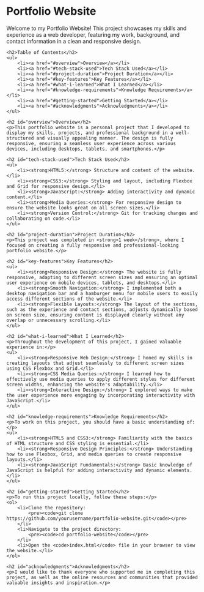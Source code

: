 <body>
    <h1>Portfolio Website</h1>
    <p>Welcome to my Portfolio Website! This project showcases my skills and experience as a web developer, featuring my work, background, and contact information in a clean and responsive design.</p>

    <h2>Table of Contents</h2>
    <ul>
        <li><a href="#overview">Overview</a></li>
        <li><a href="#tech-stack-used">Tech Stack Used</a></li>
        <li><a href="#project-duration">Project Duration</a></li>
        <li><a href="#key-features">Key Features</a></li>
        <li><a href="#what-i-learned">What I Learned</a></li>
        <li><a href="#knowledge-requirements">Knowledge Requirements</a></li>
        <li><a href="#getting-started">Getting Started</a></li>
        <li><a href="#acknowledgments">Acknowledgments</a></li>
    </ul>

    <h2 id="overview">Overview</h2>
    <p>This portfolio website is a personal project that I developed to display my skills, projects, and professional background in a well-structured and visually appealing manner. The design is fully responsive, ensuring a seamless user experience across various devices, including desktops, tablets, and smartphones.</p>

    <h2 id="tech-stack-used">Tech Stack Used</h2>
    <ul>
        <li><strong>HTML5:</strong> Structure and content of the website.</li>
        <li><strong>CSS3:</strong> Styling and layout, including Flexbox and Grid for responsive design.</li>
        <li><strong>JavaScript:</strong> Adding interactivity and dynamic content.</li>
        <li><strong>Media Queries:</strong> For responsive design to ensure the website looks great on all screen sizes.</li>
        <li><strong>Version Control:</strong> Git for tracking changes and collaborating on code.</li>
    </ul>

    <h2 id="project-duration">Project Duration</h2>
    <p>This project was completed in <strong>1 week</strong>, where I focused on creating a fully responsive and professional-looking portfolio website.</p>

    <h2 id="key-features">Key Features</h2>
    <ul>
        <li><strong>Responsive Design:</strong> The website is fully responsive, adapting to different screen sizes and ensuring an optimal user experience on mobile devices, tablets, and desktops.</li>
        <li><strong>Smooth Navigation:</strong> I implemented both a desktop navigation bar and a hamburger menu for mobile users to easily access different sections of the website.</li>
        <li><strong>Flexible Layouts:</strong> The layout of the sections, such as the experience and contact sections, adjusts dynamically based on screen size, ensuring content is displayed clearly without any overlap or unnecessary scrolling.</li>
    </ul>

    <h2 id="what-i-learned">What I Learned</h2>
    <p>Throughout the development of this project, I gained valuable experience in:</p>
    <ul>
        <li><strong>Responsive Web Design:</strong> I honed my skills in creating layouts that adjust seamlessly to different screen sizes using CSS Flexbox and Grid.</li>
        <li><strong>CSS Media Queries:</strong> I learned how to effectively use media queries to apply different styles for different screen widths, enhancing the website's adaptability.</li>
        <li><strong>Interactive Design:</strong> I explored ways to make the user experience more engaging by incorporating interactivity with JavaScript.</li>
    </ul>

    <h2 id="knowledge-requirements">Knowledge Requirements</h2>
    <p>To work on this project, you should have a basic understanding of:</p>
    <ul>
        <li><strong>HTML5 and CSS3:</strong> Familiarity with the basics of HTML structure and CSS styling is essential.</li>
        <li><strong>Responsive Design Principles:</strong> Understanding how to use Flexbox, Grid, and media queries to create responsive layouts.</li>
        <li><strong>JavaScript Fundamentals:</strong> Basic knowledge of JavaScript is helpful for adding interactivity and dynamic elements.</li>
    </ul>

    <h2 id="getting-started">Getting Started</h2>
    <p>To run this project locally, follow these steps:</p>
    <ol>
        <li>Clone the repository:
            <pre><code>git clone https://github.com/yourusername/portfolio-website.git</code></pre>
        </li>
        <li>Navigate to the project directory:
            <pre><code>cd portfolio-website</code></pre>
        </li>
        <li>Open the <code>index.html</code> file in your browser to view the website.</li>
    </ol>

    <h2 id="acknowledgments">Acknowledgments</h2>
    <p>I would like to thank everyone who supported me in completing this project, as well as the online resources and communities that provided valuable insights and inspiration.</p>
</body>

